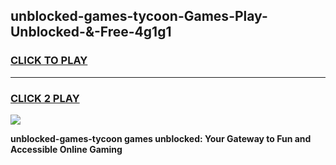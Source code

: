
## unblocked-games-tycoon-Games-Play-Unblocked-&-Free-4g1g1
<h3>
<a href="https://premium76.site?title=unblocked-games-tycoon&ref=24A">CLICK TO PLAY</a></h3>
<hr>

<h3>
<a href="https://premium76.site?title=unblocked-games-tycoon&ref=24A">CLICK 2 PLAY</a>
  
</h3>

<a href="https://premium76.site?title=unblocked-games-tycoon&ref=24A"><img src="https://clearcache.store/games.png"></a>


**unblocked-games-tycoon games unblocked: Your Gateway to Fun and Accessible Online Gaming**
